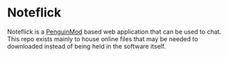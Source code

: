# Noteflick
Noteflick is a [PenguinMod](https://studio.penguinmod.com/editor.html) based web application that can be used to chat. 
This repo exists mainly to house online files that may be needed to downloaded instead of being held in the software itself.

